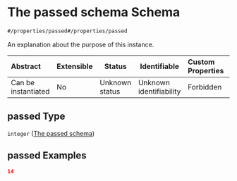 # The passed schema Schema

```txt
#/properties/passed#/properties/passed
```

An explanation about the purpose of this instance.


| Abstract            | Extensible | Status         | Identifiable            | Custom Properties | Additional Properties | Access Restrictions | Defined In                                                                                      |
| :------------------ | ---------- | -------------- | ----------------------- | :---------------- | --------------------- | ------------------- | ----------------------------------------------------------------------------------------------- |
| Can be instantiated | No         | Unknown status | Unknown identifiability | Forbidden         | Allowed               | none                | [session_end.schema.json\*](../../../spec/0.0.1/session_end.schema.json "open original schema") |

## passed Type

`integer` ([The passed schema](session_end-properties-the-passed-schema.md))

## passed Examples

```json
14
```
